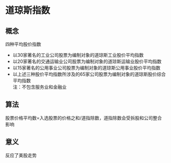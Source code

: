 # 道琼斯指数  

## 概念  
四种平均股价指数  
- 以30家著名的工业公司股票为编制对象的道琼斯工业股价平均指数  
- 以20家著名的交通运输业公司股票为编制对象的道琼斯运输业股价平均指数  
- 以15家著名的公用事业公司股票为编制对象的道琼斯公用事业股价平均指数  
- 以上述三种股价平均指数所涉及的65家公司股票为编制对象的道琼斯股价综合平均指数  
注：不包含服务业和金融业  

## 算法  
股票价格平均数=入选股票的价格之和/道指除数，道指除数会受拆股和公司整合影响  

## 意义  
反应了美股走势  